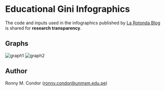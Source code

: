 # Educational Gini Infographics
The code and inputs used in the infographics published by [La Rotonda Blog](https://www.facebook.com/larotonda.blog) is shared for **research transparency**.

## Graphs
![graph1](https://user-images.githubusercontent.com/57784008/130184293-ece68e6b-2f19-4ce6-9512-5d2e42b2aeee.png)
![graph2](https://user-images.githubusercontent.com/57784008/130184443-90a10e33-a22d-4175-b00e-cccc1c65beaa.png)

## Author
Ronny M. Condor (ronny.condor@unmsm.edu.pe)
